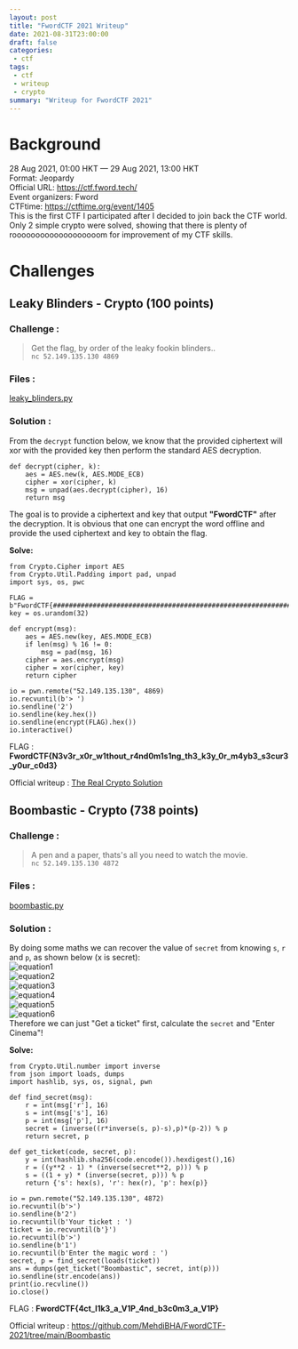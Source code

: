 ```yaml
---
layout: post
title: "FwordCTF 2021 Writeup"
date: 2021-08-31T23:00:00
draft: false
categories:
 - ctf
tags:
 - ctf
 - writeup
 - crypto
summary: "Writeup for FwordCTF 2021"
---
```


# Background
28 Aug 2021, 01:00 HKT — 29 Aug 2021, 13:00 HKT  
Format: Jeopardy  
Official URL: https://ctf.fword.tech/  
Event organizers: Fword  
CTFtime: https://ctftime.org/event/1405  
This is the first CTF I participated after I decided to join back the CTF world. Only 2 simple crypto were solved, showing that there is plenty of rooooooooooooooooooom for improvement of my CTF skills.  

# Challenges
## Leaky Blinders - Crypto (100 points)
### Challenge :
> Get the flag, by order of the leaky fookin blinders..  
> `nc 52.149.135.130 4869`

### Files :  
[leaky_blinders.py](https://github.com/MehdiBHA/FwordCTF-2021/blob/main/Leaky%20Blinders/leaky_blinders.py)

### Solution : 
From the `decrypt` function below, we know that the provided ciphertext will xor with the provided key then perform the standard AES decryption.

```
def decrypt(cipher, k):
    aes = AES.new(k, AES.MODE_ECB)
    cipher = xor(cipher, k)
    msg = unpad(aes.decrypt(cipher), 16)
    return msg
```
The goal is to provide a ciphertext and key that output **"FwordCTF"** after the decryption. It is obvious that one can encrypt the word offline and provide the used ciphertext and key to obtain the flag.  

**Solve:**
```
from Crypto.Cipher import AES
from Crypto.Util.Padding import pad, unpad
import sys, os, pwc

FLAG = b"FwordCTF{###############################################################}"
key = os.urandom(32)

def encrypt(msg):
    aes = AES.new(key, AES.MODE_ECB)
    if len(msg) % 16 != 0:
        msg = pad(msg, 16)
    cipher = aes.encrypt(msg)
    cipher = xor(cipher, key)
    return cipher

io = pwn.remote("52.149.135.130", 4869)
io.recvuntil(b'> ')
io.sendline('2')
io.sendline(key.hex())
io.sendline(encrypt(FLAG).hex())
io.interactive()
```
FLAG : **FwordCTF{N3v3r_x0r_w1thout_r4nd0m1s1ng_th3_k3y_0r_m4yb3_s3cur3_y0ur_c0d3}**

Official writeup : [The Real Crypto Solution](https://github.com/MehdiBHA/FwordCTF-2021/tree/main/Leaky%20Blinders)

## Boombastic - Crypto (738 points)
### Challenge :
> A pen and a paper, thats's all you need to watch the movie.  
> `nc 52.149.135.130 4872` 

### Files :  
[boombastic.py](https://github.com/MehdiBHA/FwordCTF-2021/blob/main/Boombastic/boombastic.py)


### Solution : 
By doing some maths we can recover the value of `secret` from knowing `s`, `r` and `p`, as shown below (x is secret):  
![equation1](https://user-images.githubusercontent.com/19466939/131537192-9a076340-813e-4200-9d46-4de54dede1d7.png)  
![equation2](https://user-images.githubusercontent.com/19466939/131537206-2ae07e20-d713-4fa0-a9cc-89ac7ce735e1.png)  
![equation3](https://user-images.githubusercontent.com/19466939/131537210-8bec7101-c64a-4a27-b59e-c38c9b415801.png)  
![equation4](https://user-images.githubusercontent.com/19466939/131537216-7f313e67-3c60-4799-af4d-7682121ebe42.png)  
![equation5](https://user-images.githubusercontent.com/19466939/131537227-bb9c1081-eed2-43e9-aa28-7cbe5aa62ed6.png)  
![equation6](https://user-images.githubusercontent.com/19466939/131537235-6e2b5446-81f0-45ae-bf97-ebc526397843.png)  
Therefore we can just "Get a ticket" first, calculate the `secret` and "Enter Cinema"!

**Solve:**
```
from Crypto.Util.number import inverse
from json import loads, dumps
import hashlib, sys, os, signal, pwn

def find_secret(msg):
    r = int(msg['r'], 16)
    s = int(msg['s'], 16)
    p = int(msg['p'], 16)
    secret = (inverse((r*inverse(s, p)-s),p)*(p-2)) % p
    return secret, p

def get_ticket(code, secret, p):
    y = int(hashlib.sha256(code.encode()).hexdigest(),16)
    r = ((y**2 - 1) * (inverse(secret**2, p))) % p
    s = ((1 + y) * (inverse(secret, p))) % p
    return {'s': hex(s), 'r': hex(r), 'p': hex(p)}

io = pwn.remote("52.149.135.130", 4872)
io.recvuntil(b'>')
io.sendline(b'2')
io.recvuntil(b'Your ticket : ')
ticket = io.recvuntil(b'}')
io.recvuntil(b'>')
io.sendline(b'1')
io.recvuntil(b'Enter the magic word : ')
secret, p = find_secret(loads(ticket))
ans = dumps(get_ticket("Boombastic", secret, int(p)))
io.sendline(str.encode(ans))
print(io.recvline())
io.close()
```

FLAG : **FwordCTF{4ct_l1k3_a_V1P_4nd_b3c0m3_a_V1P}**

Official writeup : https://github.com/MehdiBHA/FwordCTF-2021/tree/main/Boombastic
